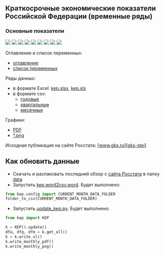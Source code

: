 ## Краткосрочные экономические показатели Российской Федерации (временные ряды) 

### Основные показатели
![](output/png/IND_PROD_yoy.png)
![](output/png/TRANS_COM_bln_t_km.png)
![](output/png/I_yoy.png)
![](output/png/CPI_rog.png)
![](output/png/RETAIL_SALES_yoy.png)
![](output/png/RUR_USD_eop.png)
![](output/png/SOC_UNEMPLOYMENT_percent.png)
![](output/png/SOC_WAGE_yoy.png)
![](output/png/GOV_FEDERAL_SURPLUS_ACCUM_bln_rub.png)

Оглавление и список переменных:
- [оглавление](https://raw.githubusercontent.com/epogrebnyak/rosstat-kep-data/master/data/2015/ind12/toc.txt) 
- [список переменных](https://github.com/epogrebnyak/data-rosstat-kep/blob/master/output/varnames.md)

Ряды данных:
- в формате Excel: [kep.xlsx][kep-at-git-xlsx], [kep.xls][kep-at-git-xls]
- в формате csv:
  - [годовые](https://raw.githubusercontent.com/epogrebnyak/rosstat-kep-data/master/output/data_annual.txt)
  - [квартальные](https://raw.githubusercontent.com/epogrebnyak/rosstat-kep-data/master/output/data_qtr.txt)
  - [месячные](https://raw.githubusercontent.com/epogrebnyak/rosstat-kep-data/master/output/data_monthly.txt)

Графики:
- [PDF](https://github.com/epogrebnyak/rosstat-kep-data/blob/master/output/monthly.pdf)
- [*.png](https://github.com/epogrebnyak/rosstat-kep-data/blob/master/output/images.md)

Исходная публикация на сайте Росстата: [www.gks.ru][gks-stei]

[kep-at-git-xlsx]: https://github.com/epogrebnyak/rosstat-kep-data/blob/master/output/kep.xlsx?raw=true
[kep-at-git-xls]: https://github.com/epogrebnyak/rosstat-kep-data/blob/master/output/kep.xls?raw=true
[gks-stei]: http://www.gks.ru/wps/wcm/connect/rosstat_main/rosstat/ru/statistics/publications/catalog/doc_1140080765391

## Как обновить данные

- Cкачать и распаковать последний обзор с [сайта Росстата][gks-stei] в папку [data](https://github.com/epogrebnyak/data-rosstat-kep/tree/master/data)
- Запустить [kep.word2csv.word](https://github.com/epogrebnyak/data-rosstat-kep/blob/master/kep/word2csv/word.py). Будет выполнено:
```python
from kep.config import CURRENT_MONTH_DATA_FOLDER
folder_to_csv(CURRENT_MONTH_DATA_FOLDER)
```

- Запустить [update_kep.py](https://github.com/epogrebnyak/data-rosstat-kep/blob/move_specs_2/update_kep.py). Будет выполнено:
```python
from kep import KEP

k = KEP().update()
dfa, dfq, dfm = k.get_all()
k = k.write_xl()
k.write_monthly_pdf()
k.write_monthly_png()
```
